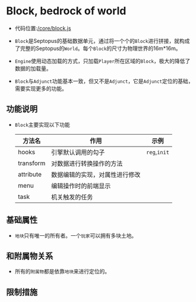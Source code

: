 # Block, bedrock of world

* 代码位置:[/core/block.js](https://github.com/septopus-rex/world/blob/main/engine/src/septopus/core/world.js)

* `Block`是Septopus的基础数据单元，通过将一个个的`Block`进行拼接，就构成了完整的Septopus的`World`。每个`Block`的尺寸为物理世界的16m*16m。
  
* `Engine`使用动态加载的方式，只加载`Player`所在区域的`Block`，极大的降低了数据的加载量。

* `Block`与`Adjunct`功能基本一致，但又不是`Adjunct`，它是`Adjunct`定位的基础，需要实现更多的功能。
  
## 功能说明

* `Block`主要实现以下功能
  
    | 方法名 | 作用 | 示例 |
    | --- | --- | --- |
    | hooks | 引擎默认调用的勾子 |  `reg`,`init` |
    | transform | 对数据进行转换操作的方法 |   |
    | attribute | 数据编辑的实现，对属性进行修改 |   |
    | menu | 编辑操作时的前端显示 |   |
    | task | 机关触发的任务 |   |

## 基础属性

* `地块`只有唯一的所有者。一个`玩家`可以拥有多块土地。
  
## 和附属物关系

* 所有的`附属物`都是依靠`地块`来进行定位的。

## 限制措施